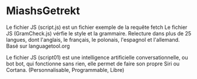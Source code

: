 # MiashsGetrekt 

Le fichier JS (script.js) est un fichier exemple de la requête fetch
Le fichier JS (GramCheck.js) vérfie le style et la grammaire. Relecture dans plus de 25 langues, dont l'anglais, le français, le polonais, l'espagnol et l'allemand. Basé sur languagetool.org

Le fichier JS (script01) est une intelligence artificielle conversationnelle, ou bot bot, qui fonctionne sans rien, elle permet de faire son propre Siri ou Cortana. (Personnalisable, Programmable, Libre)
